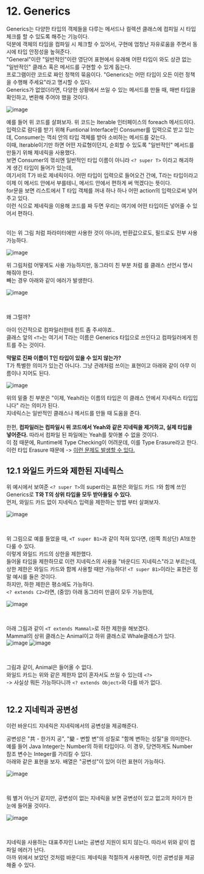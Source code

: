 # 12. Generics

Generics는 다양한 타입의 객체들을 다루는 메서드나 컬렉션 클래스에 컴피일 시 타입 체크를 할 수 있도록 해주는 기능이다. <br>
덕분에 객체의 타임을 컴파일 시 체크할 수 있어서, 구현에 엄청난 자유로움을 주면서 동시에 타입 안정성을 높혀준다. <br>
"General"이란 "일반적인"이란 영단어 표현에서 유래해 어떤 타입이 와도 상관 없는 "일반적인" 클래스 혹은 메서드를 구현할 수 있게 돕는다. <Br>
프로그램이란 코드로 짜인 정책의 묶음이다. "Generics는 어떤 타입이 오든 이런 정책을 수행해 주세요"라고 명시할 수 있다. <br>
Generics가 없었더라면, 다양한 상황에서 쓰일 수 있는 메서드를 만들 때, 매번 타입을 확인하고, 변환해 주어야 했을 것이다. <br>

![image](https://github.com/binary-ho/TIL-public/assets/71186266/0516184a-5eb4-49d7-aa4d-c0e5fa97f652)

예를 들어 위 코드를 살펴보자. 위 코드는 Iterable 인터페이스의 foreach 메서드이다. <br>
입력으로 람다를 받기 위해 Funtional Interface인 Consumer를 입력으로 받고 있는데, Consumer는 꺽쇠 안의 타입 객체를 받아 소비하는 메서드를 갖는다. <br> 
이때, Iterable이기만 하면 어떤 자료형이던지, 순회할 수 있도록 "일반적인" 메서드를 만들기 위해 제네릭을 사용했다. <br>
보면 Consumer의 꺾쇠엔 일반적인 타입 이름이 아니라 `<? super T>` 이라고 해괴하게 생긴 타입이 들어가 있는데, <Br>
여기서의 T가 바로 제네릭이다. 어떤 타입이 입력으로 들어오건 간에, T라는 타입이라고 이제 이 메서드 안에서 부를테니, 메서드 안에서 편하게 써 먹겠다는 뜻이다. <br>
for문을 보면 리스트에서 T 타입 객체를 꺼내 하나 하나 어떤 action의 입력으로써 넣어 주고 있다. <br>
이런 식으로 제네릭을 이용해 코드를 짜 두면 우리는 여기에 어떤 타입이든 넣어줄 수 있어서 편하다. <br> <br>

이는 위 그림 처럼 파라미터에만 사용한 것이 아니라, 반환값으로도, 필드로도 전부 사용가능하다.

![image](https://github.com/binary-ho/TIL-public/assets/71186266/c155e4da-57d5-45a2-b64a-96a727bac397)


위 그림처럼 어떻게도 사용 가능하지만, 동그라미 친 부분 처럼 <T>를 클래스 선언시 명시 해줘야 한다. <br>
빼는 경우 아래와 같이 에러가 발생한다.

![image](https://github.com/binary-ho/TIL-public/assets/71186266/4fa93e96-da72-43c3-a34b-0adf816756d5)

<br>

왜 그럴까? <br> 

아이 인간적으로 컴파일러한테 힌트 좀 주셔야죠.. <br>
클래스 앞의 `<T>`는 여기서 T라는 이름은 Generics 타입으로 쓰인다고 컴파일러에게 힌트를 주는 것이다. <br>

**막말로 진짜 이름이 T인 타입이 있을 수 있지 않는가?** <br>
T가 특별한 의미가 있는건 아니다. 그냥 관례처럼 쓰이는 표현이고 아래와 같이 아무 이름이나 지어도 된다.

![image](https://github.com/binary-ho/TIL-public/assets/71186266/d1167682-78fa-4815-9fb8-1c283b2ff4cc)

위의 밑줄 친 부분은 "이제, Yeah라는 이름의 타입은 이 클래스 안에서 지네릭스 타입입니다" 라는 의미가 된다. <br> 
지네릭스는 일반적인 클래스나 메서드를 만들 때 도움을 준다. <br> <br>
한편, **컴파일러는 컴파일시 위 코드에서 Yeah와 같은 지네릭을 제거하고, 실제 타입을 넣어준다.** 따라서 컴파일 된 파일에는 Yeah를 찾아볼 수 없을 것이다. <br>
이 점 때문에, Runtime에 Type Checking이 어려운데, 이를 Type Erasure라고 한다. <br>
이런 타입 Erasure 때문에 -> [이런 문제도 발생할 수 있다.](https://medium.com/asuraiv/java-type-erasure%EC%9D%98-%ED%95%A8%EC%A0%95-ba9205e120a3) 
<br> 
 

## 12.1 와일드 카드와 제한된 지네릭스 
위 예시에서 보여준 `<? super T>`의 super라는 표현은 와일드 카드 `?`와 함께 쓰인 Generics로 **T와 T의 상위 타입을 모두 받아들일 수 있다.** <br>
먼저, 와일드 카드 없이 지네릭스 입력을 제한하는 방법 부터 살펴보자. <br>

![image](https://github.com/binary-ho/TIL-public/assets/71186266/cb58c15f-42f7-4f5c-86e0-76bdacfc7cf2)


<br>

위 그림으로 예를 들었을 때, `<T super B1>`과 같이 적혀 있다면, (왼쪽 최상단) A1또한 다룰 수 있다. <br>
이렇게 와일드 카드의 상한을 제한했다. <br>
들어올 타입을 제한하므로 이런 지네릭스의 사용을 "바운디드 지네릭스"라고 부르는데, 상한 제한은 와일드 카드와 함께 사용할 때만 가능하다! `<T super B1>`이라는 표현은 정말 예시를 들은 것이다. <br>
하지만, 하한 제한은 평소에도 가능하다. <br>
`<? extends C2>`라면, (중앙) 아래 동그라미 만큼이 모두 가능한데,

![image](https://github.com/binary-ho/TIL-public/assets/71186266/7739ee29-09c7-4875-9081-d398a8ec1f7e)

<br>

아래 그림과 같이 `<T extends Mammal>`로 하한 제한을 해보겠다. <Br>
Mammal의 상위 클래스는 Animal이고 하위 클래스로 Whale클래스가 있다. 
![image](https://github.com/binary-ho/TIL-public/assets/71186266/9b9ca22f-1bd2-4282-8e2b-dfdacdc380a5)
![image](https://github.com/binary-ho/TIL-public/assets/71186266/90c0bedd-5bc6-4145-a051-19a11dd4644e)

<br>

그림과 같이, Animal은 들어올 수 없다. <br>
와일드 카드는 위와 같은 제한자 없이 혼자서도 쓰일 수 있는데 `<?>` <br> -> 사실상 뭐든 가능하다니까 `<? extends Object>`와 다를 바가 없다. <br> <br>

## 12.2 지네릭과 공변성

이런 바운디드 지네릭은 지네릭에서의 공변성을 제공해준다. <br>

공변성은 "共 - 한가지 공", "變 - 변할 변"의 성질로 "함께 변하는 성질"을 의미한다. <br>
예를 들어 Java Integer는 Number의 하위 타입이다. 이 경우, 당연하게도 Number 참조 변수는 Integer를 가리킬 수 있다. <br>
아래와 같은 표현을 보자. 배열은 "공변성"이 있어 이런 표현이 가능하다.

![image](https://github.com/binary-ho/TIL-public/assets/71186266/7e71d9c6-64c8-43a6-ba66-cbe8218dabd4)

<br>

뭐 별거 아닌거 같지만, 공변성이 없는 지네릭을 보면 공변성이 있고 없고의 차이가 한 눈에 들어올 것이다. <br>


![image](https://github.com/binary-ho/TIL-public/assets/71186266/fd697ba3-1002-4f48-9497-c3ba4f879f67)

<br>

지네릭을 사용하는 대표주자인 List는 공변성 지원이 되지 않는다. 따라서 위와 같이 컴파일 에러가 난다. <br>
아까 위에서 보았던 것처럼 바운디드 제네릭을 적절하게 사용하면, 이런 공변성을 제공해줄 수 있다. <br>
